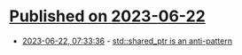 # [Published on 2023-06-22](index.md)

* [2023-06-22, 07:33:36](https://lobste.rs/s/vr86aa/std_shared_ptr_is_anti_pattern) - [std::shared_ptr is an anti-pattern](https://ddanilov.me/shared-ptr-is-evil/)
